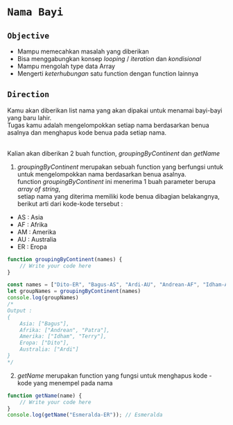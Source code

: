 # `Nama Bayi`

## `Objective`

- Mampu memecahkan masalah yang diberikan
- Bisa menggabungkan konsep *looping* / *iteration* dan *kondisional*
- Mampu mengolah type data Array
- Mengerti *keterhubungan* satu function dengan function lainnya

## `Direction`

Kamu akan diberikan list nama yang akan dipakai untuk menamai bayi-bayi yang baru lahir.  <br>
Tugas kamu adalah mengelompokkan setiap nama berdasarkan benua asalnya dan menghapus kode benua pada setiap nama. <br><br>

Kalian akan diberikan 2 buah function, _groupingByContinent_ dan _getName_

1. _groupingByContinent_ merupakan sebuah function yang berfungsi untuk untuk mengelompokkan nama berdasarkan benua asalnya. <br>
function _groupingByContinent_ ini menerima 1 buah parameter berupa *array of string*,<br>setiap nama yang diterima memiliki kode benua dibagian belakangnya,
berikut arti dari kode-kode tersebut :
- AS : Asia
- AF : Afrika
- AM : Amerika
- AU : Australia
- ER : Eropa

```js
function groupingByContinent(names) {
    // Write your code here
}

const names = ["Dito-ER", "Bagus-AS", "Ardi-AU", "Andrean-AF", "Idham-AM", "Terry-AM", "Patra-AF"]
let groupNames = groupingByContinent(names)
console.log(groupNames)
/* 
Output :
{
    Asia: ["Bagus"],
    Afrika: ["Andrean", "Patra"],
    Amerika: ["Idham", "Terry"],
    Eropa: ["Dito"],
    Australia: ["Ardi"]
}
*/
```


2. _getName_ merupakan function yang fungsi untuk menghapus kode - kode yang menempel pada nama
```js
function getName(name) {
    // Write your code here
}
console.log(getName("Esmeralda-ER")); // Esmeralda
```